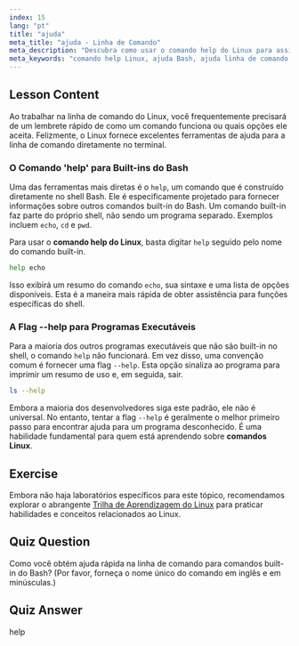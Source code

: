 ```yaml
---
index: 15
lang: "pt"
title: "ajuda"
meta_title: "ajuda - Linha de Comando"
meta_description: "Descubra como usar o comando help do Linux para assistência rápida no seu terminal. Este tutorial Bash explica como obter ajuda para comandos internos do shell e usar a flag --help para outros programas Linux."
meta_keywords: "comando help Linux, ajuda Bash, ajuda linha de comando, comandos Linux, Linux para iniciantes, tutorial Linux, tutorial Bash, built-in shell, assistência linha de comando"
---
```


## Lesson Content

Ao trabalhar na linha de comando do Linux, você frequentemente precisará de um lembrete rápido de como um comando funciona ou quais opções ele aceita. Felizmente, o Linux fornece excelentes ferramentas de ajuda para a linha de comando diretamente no terminal.

### O Comando 'help' para Built-ins do Bash

Uma das ferramentas mais diretas é o `help`, um comando que é construído diretamente no shell Bash. Ele é especificamente projetado para fornecer informações sobre outros comandos built-in do Bash. Um comando built-in faz parte do próprio shell, não sendo um programa separado. Exemplos incluem `echo`, `cd` e `pwd`.

Para usar o **comando help do Linux**, basta digitar `help` seguido pelo nome do comando built-in.

```bash
help echo
```

Isso exibirá um resumo do comando `echo`, sua sintaxe e uma lista de opções disponíveis. Esta é a maneira mais rápida de obter assistência para funções específicas do shell.

### A Flag --help para Programas Executáveis

Para a maioria dos outros programas executáveis que não são built-in no shell, o comando `help` não funcionará. Em vez disso, uma convenção comum é fornecer uma flag `--help`. Esta opção sinaliza ao programa para imprimir um resumo de uso e, em seguida, sair.

```bash
ls --help
```

Embora a maioria dos desenvolvedores siga este padrão, ele não é universal. No entanto, tentar a flag `--help` é geralmente o melhor primeiro passo para encontrar ajuda para um programa desconhecido. É uma habilidade fundamental para quem está aprendendo sobre **comandos Linux**.

## Exercise

Embora não haja laboratórios específicos para este tópico, recomendamos explorar o abrangente [Trilha de Aprendizagem do Linux](https://labex.io/pt/learn/linux) para praticar habilidades e conceitos relacionados ao Linux.

## Quiz Question

Como você obtém ajuda rápida na linha de comando para comandos built-in do Bash? (Por favor, forneça o nome único do comando em inglês e em minúsculas.)

## Quiz Answer

help
